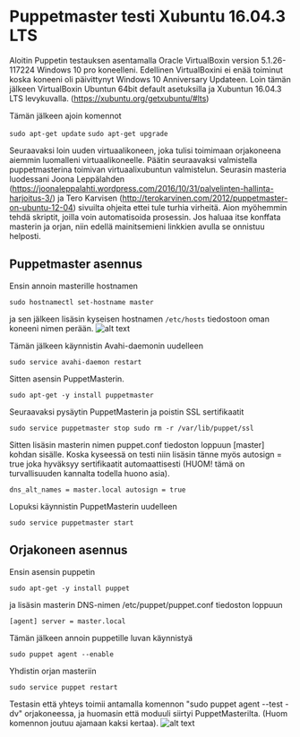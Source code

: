 # Puppetmaster testi Xubuntu 16.04.3 LTS

Aloitin Puppetin testauksen asentamalla Oracle VirtualBoxin version 5.1.26-117224 Windows 10 pro koneelleni. Edellinen VirtualBoxini ei enää toiminut koska koneeni oli päivittynyt Windows 10 Anniversary Updateen. Loin tämän jälkeen VirtualBoxin Ubuntun 64bit default asetuksilla ja Xubuntun 16.04.3 LTS levykuvalla. (https://xubuntu.org/getxubuntu/#lts)

Tämän jälkeen ajoin komennot 

`sudo apt-get update`
`sudo apt-get upgrade`

Seuraavaksi loin uuden virtuaalikoneen, joka tulisi toimimaan orjakoneena aiemmin luomalleni virtuaalikoneelle. Päätin seuraavaksi valmistella puppetmasterina toimivan virtuaalixubuntun valmistelun. Seurasin masteria luodessani Joona Leppälahden (https://joonaleppalahti.wordpress.com/2016/10/31/palvelinten-hallinta-harjoitus-3/) ja Tero Karvisen (http://terokarvinen.com/2012/puppetmaster-on-ubuntu-12-04) sivuilta ohjeita ettei tule turhia virheitä.
Aion myöhemmin tehdä skriptit, joilla voin automatisoida prosessin. Jos haluaa itse konffata masterin ja orjan, niin edellä mainitsemieni linkkien avulla se onnistuu helposti. 

## Puppetmaster asennus

Ensin annoin masterille hostnamen

`sudo hostnamectl set-hostname master`

ja sen jälkeen lisäsin kyseisen hostnamen `/etc/hosts` tiedostoon oman koneeni nimen perään. 
![alt text](https://raw.githubusercontent.com/joonaleppalahti/CCM/master/puppetkuvat/1.png "1")

Tämän jälkeen käynnistin Avahi-daemonin uudelleen

 `sudo service avahi-daemon restart`

Sitten asensin PuppetMasterin.

`sudo apt-get -y install puppetmaster`

Seuraavaksi pysäytin PuppetMasterin ja poistin SSL sertifikaatit

`sudo service puppetmaster stop
sudo rm -r /var/lib/puppet/ssl`

Sitten lisäsin masterin nimen puppet.conf tiedoston loppuun [master] kohdan sisälle. Koska kyseessä on testi niin lisäsin tänne myös autosign = true joka hyväksyy sertifikaatit automaattisesti (HUOM! tämä on turvallisuuden kannalta todella huono asia).

`dns_alt_names = master.local
autosign = true`

Lopuksi käynnistin PuppetMasterin uudelleen

`sudo service puppetmaster start`

## Orjakoneen asennus

Ensin asensin puppetin 

`sudo apt-get -y install puppet`

ja lisäsin masterin DNS-nimen /etc/puppet/puppet.conf tiedoston loppuun

`[agent]
server = master.local`

Tämän jälkeen annoin puppetille luvan käynnistyä

`sudo puppet agent --enable`

Yhdistin orjan masteriin 

`sudo service puppet restart`

Testasin että yhteys toimii antamalla komennon "sudo puppet agent --test -dv" orjakoneessa, ja huomasin että moduuli siirtyi PuppetMasterilta. (Huom komennon joutuu ajamaan kaksi kertaa).
![alt text](https://raw.githubusercontent.com/joonaleppalahti/CCM/master/puppetkuvat/2.png "2")
